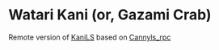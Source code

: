 # Watari Kani (or, Gazami Crab)
Remote version of [KaniLS](https://github.com/frugalos/kanils) based on [Cannyls_rpc](https://github.com/frugalos/cannyls_rpc)
